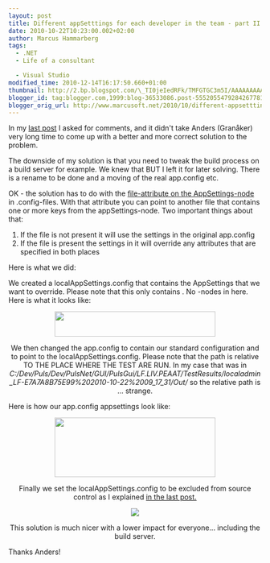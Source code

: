 ```yaml
---
layout: post
title: Different appSetttings for each developer in the team - part II
date: 2010-10-22T10:23:00.002+02:00
author: Marcus Hammarberg
tags:
  - .NET
  - Life of a consultant

  - Visual Studio
modified_time: 2010-12-14T16:17:50.660+01:00
thumbnail: http://2.bp.blogspot.com/\_TI0jeIedRFk/TMFGTGC3m5I/AAAAAAAAAo4/Vjz4vce3L4Q/s72-c/localsettings.JPG
blogger_id: tag:blogger.com,1999:blog-36533086.post-5552055479284267781
blogger_orig_url: http://www.marcusoft.net/2010/10/different-appsetttings-for-each.html
---
```


In my [last
post](http://www.marcusoft.net/2010/10/how-to-use-different-appconfig-for-each.html)
I asked for comments, and it didn't take Anders (Granåker) very long
time to come up with a better and more correct solution to the
problem.

The downside of my solution is that you need to tweak the build process
on a build server for example. We knew that BUT I left it for later
solving. There is a rename to be done and a moving of the real
app.config etc.

OK - the solution has to do with the [file-attribute on the
AppSettings-node](http://msdn.microsoft.com/en-us/library/ms228154.aspx)
in .config-files. With that attribute you can point to another file that
contains one or more keys from the appSettings-node. Two important
things about that:

1. If the file is not present it will use the settings in
    the original app.config
2. If the file is present the settings in it will override any
    attributes that are specified in both places

<div>

Here is what we did:

</div>

<div>

We created a localAppSettings.config that contains the AppSettings that
we want to override. Please note that this only contains . No -nodes in
here. Here is what it looks like:

</div>
<div class="separator" style="clear: both; text-align: center;">

<a
href="http://2.bp.blogspot.com/_TI0jeIedRFk/TMFGTGC3m5I/AAAAAAAAAo4/Vjz4vce3L4Q/s1600/localsettings.JPG"
data-imageanchor="1" style="margin-left: 1em; margin-right: 1em;"><img
src="http://2.bp.blogspot.com/_TI0jeIedRFk/TMFGTGC3m5I/AAAAAAAAAo4/Vjz4vce3L4Q/s320/localsettings.JPG"
data-border="0" width="320" height="50" /></a>




We then changed the app.config to contain our standard configuration and
to point to the localAppSettings.config. Please note that the path is
relative TO THE PLACE WHERE THE TEST ARE RUN. In my case that was in
*C:/Dev/Puls/Dev/PulsNet/GUI/PulsGui/LF.LIV.PEAAT/TestResults/localadmin_LF-E7A7A8B75E99%202010-10-22%2009_17_31/Out/*
so the relative path is ... strange.

</div>

<div>

Here is how our app.config appsettings look like:

</div>

<div class="separator" style="clear: both; text-align: center;">

<a
href="http://3.bp.blogspot.com/_TI0jeIedRFk/TMFGSxbnL1I/AAAAAAAAAo0/jof6Ic7_xOA/s1600/app+config.JPG"
data-imageanchor="1" style="margin-left: 1em; margin-right: 1em;"><img
src="http://3.bp.blogspot.com/_TI0jeIedRFk/TMFGSxbnL1I/AAAAAAAAAo0/jof6Ic7_xOA/s320/app+config.JPG"
data-border="0" width="320" height="118" /></a>




Finally we set the localAppSettings.config to be excluded from source
control as I explained [in the last
post.](http://www.marcusoft.net/2010/10/how-to-use-different-appconfig-for-each.html)

</div>

<div class="separator" style="clear: both; text-align: center;">

<a
href="http://2.bp.blogspot.com/_TI0jeIedRFk/TMFGSL1yu3I/AAAAAAAAAow/TVmTgoHVyns/s1600/solution.JPG"
data-imageanchor="1" style="margin-left: 1em; margin-right: 1em;"><img
src="http://2.bp.blogspot.com/_TI0jeIedRFk/TMFGSL1yu3I/AAAAAAAAAow/TVmTgoHVyns/s1600/solution.JPG"
data-border="0" /></a>




This solution is much nicer with a lower impact for everyone...
including the build server.

</div>

<div>

Thanks Anders!

</div>
